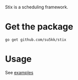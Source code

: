 Stix is a scheduling framework.

# Get the package
`go get github.com/su5kk/stix`

# Usage
See [examples](./examples/)
